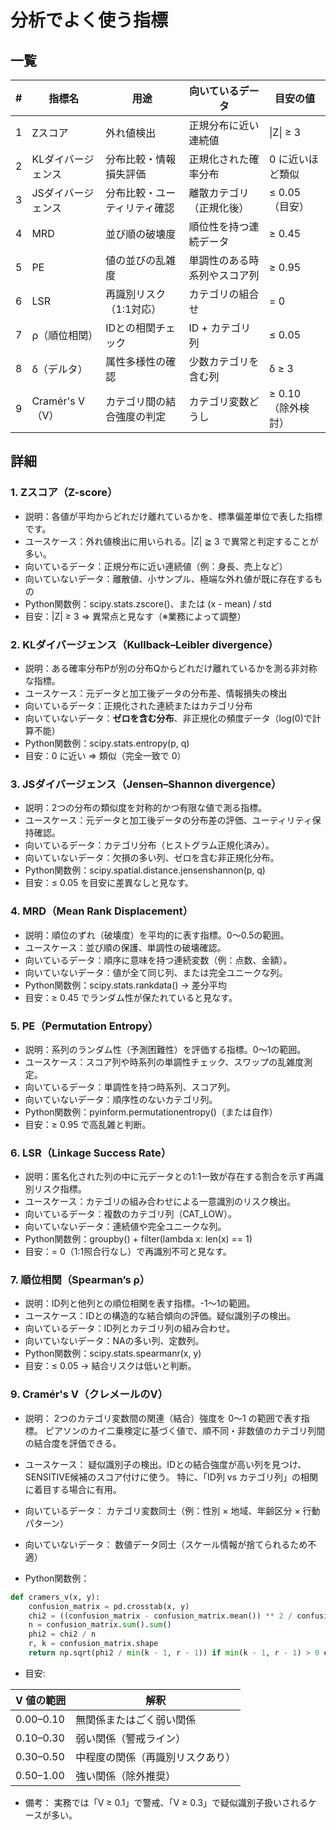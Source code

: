 # 分析でよく使う指標

## 一覧

| # | 指標名        | 用途             | 向いているデータ       | 目安の値       |
| - | ---------- | -------------- | -------------- | ---------- |
| 1 | Zスコア       | 外れ値検出          | 正規分布に近い連続値     | \|Z\| ≥ 3  |
| 2 | KLダイバージェンス | 分布比較・情報損失評価    | 正規化された確率分布     | 0 に近いほど類似  |
| 3 | JSダイバージェンス | 分布比較・ユーティリティ確認 | 離散カテゴリ（正規化後）   | ≤ 0.05（目安） |
| 4 | MRD        | 並び順の破壊度        | 順位性を持つ連続データ    | ≥ 0.45     |
| 5 | PE         | 値の並びの乱雑度       | 単調性のある時系列やスコア列 | ≥ 0.95     |
| 6 | LSR        | 再識別リスク（1:1対応）  | カテゴリの組合せ       | = 0        |
| 7 | ρ（順位相関）    | IDとの相関チェック     | ID + カテゴリ列     | ≤ 0.05     |
| 8 | δ（デルタ）     | 属性多様性の確認       | 少数カテゴリを含む列     | δ ≥ 3      |
| 9 | Cramér's V（V）   | カテゴリ間の結合強度の判定  | カテゴリ変数どうし      | ≥ 0.10（除外検討） |

## 詳細

### 1. Zスコア（Z-score）
- 説明：各値が平均からどれだけ離れているかを、標準偏差単位で表した指標です。
- ユースケース：外れ値検出に用いられる。|Z| ≧ 3 で異常と判定することが多い。
- 向いているデータ：正規分布に近い連続値（例：身長、売上など）
- 向いていないデータ：離散値、小サンプル、極端な外れ値が既に存在するもの
- Python関数例：scipy.stats.zscore()、または (x - mean) / std
- 目安：|Z| ≥ 3 ⇒ 異常点と見なす（※業務によって調整）

### 2. KLダイバージェンス（Kullback–Leibler divergence）
- 説明：ある確率分布Pが別の分布Qからどれだけ離れているかを測る非対称な指標。
- ユースケース：元データと加工後データの分布差、情報損失の検出
- 向いているデータ：正規化された連続またはカテゴリ分布
- 向いていないデータ：**ゼロを含む分布**、非正規化の頻度データ（log(0)で計算不能）
- Python関数例：scipy.stats.entropy(p, q)
- 目安：0 に近い ⇒ 類似（完全一致で 0）

### 3. JSダイバージェンス（Jensen–Shannon divergence）
- 説明：2つの分布の類似度を対称的かつ有限な値で測る指標。
- ユースケース：元データと加工後データの分布差の評価、ユーティリティ保持確認。
- 向いているデータ：カテゴリ分布（ヒストグラム正規化済み）。
- 向いていないデータ：欠損の多い列、ゼロを含む非正規化分布。
- Python関数例：scipy.spatial.distance.jensenshannon(p, q)
- 目安：≤ 0.05 を目安に差異なしと見なす。

### 4. MRD（Mean Rank Displacement）
- 説明：順位のずれ（破壊度）を平均的に表す指標。0〜0.5の範囲。
- ユースケース：並び順の保護、単調性の破壊確認。
- 向いているデータ：順序に意味を持つ連続変数（例：点数、金額）。
- 向いていないデータ：値が全て同じ列、または完全ユニークな列。
- Python関数例：scipy.stats.rankdata() → 差分平均
- 目安：≥ 0.45 でランダム性が保たれていると見なす。

### 5. PE（Permutation Entropy）
- 説明：系列のランダム性（予測困難性）を評価する指標。0〜1の範囲。
- ユースケース：スコア列や時系列の単調性チェック、スワップの乱雑度測定。
- 向いているデータ：単調性を持つ時系列、スコア列。
- 向いていないデータ：順序性のないカテゴリ列。
- Python関数例：pyinform.permutationentropy()（または自作）
- 目安：≥ 0.95 で高乱雑と判断。

### 6. LSR（Linkage Success Rate）
- 説明：匿名化された列の中に元データとの1:1一致が存在する割合を示す再識別リスク指標。
- ユースケース：カテゴリの組み合わせによる一意識別のリスク検出。
- 向いているデータ：複数のカテゴリ列（CAT_LOW）。
- 向いていないデータ：連続値や完全ユニークな列。
- Python関数例：groupby() + filter(lambda x: len(x) == 1)
- 目安：= 0（1:1照合行なし）で再識別不可と見なす。

### 7. 順位相関（Spearman’s ρ）
- 説明：ID列と他列との順位相関を表す指標。-1〜1の範囲。
- ユースケース：IDとの構造的な結合傾向の評価。疑似識別子の検出。
- 向いているデータ：ID列とカテゴリ列の組み合わせ。
- 向いていないデータ：NAの多い列、定数列。
- Python関数例：scipy.stats.spearmanr(x, y)
- 目安：≤ 0.05 → 結合リスクは低いと判断。

### 9. Cramér's V（クレメールのV）
- 説明：
2つのカテゴリ変数間の関連（結合）強度を 0～1 の範囲で表す指標。
ピアソンのカイ二乗検定に基づく値で、順不同・非数値のカテゴリ列間の結合度を評価できる。

- ユースケース：
疑似識別子の検出。IDとの結合強度が高い列を見つけ、SENSITIVE候補のスコア付けに使う。
特に、「ID列 vs カテゴリ列」の相関に着目する場合に有用。

- 向いているデータ：
カテゴリ変数同士（例：性別 × 地域、年齢区分 × 行動パターン）

- 向いていないデータ：
数値データ同士（スケール情報が捨てられるため不適）

- Python関数例：
```python
def cramers_v(x, y):
    confusion_matrix = pd.crosstab(x, y)
    chi2 = ((confusion_matrix - confusion_matrix.mean()) ** 2 / confusion_matrix.mean()).sum().sum()
    n = confusion_matrix.sum().sum()
    phi2 = chi2 / n
    r, k = confusion_matrix.shape
    return np.sqrt(phi2 / min(k - 1, r - 1)) if min(k - 1, r - 1) > 0 else 0.0
```

- 目安:

| V 値の範囲    | 解釈               |
| --------- | ---------------- |
| 0.00–0.10 | 無関係またはごく弱い関係     |
| 0.10–0.30 | 弱い関係（警戒ライン）      |
| 0.30–0.50 | 中程度の関係（再識別リスクあり） |
| 0.50–1.00 | 強い関係（除外推奨）       |

- 備考：
実務では「V ≥ 0.1」で警戒、「V ≥ 0.3」で疑似識別子扱いされるケースが多い。